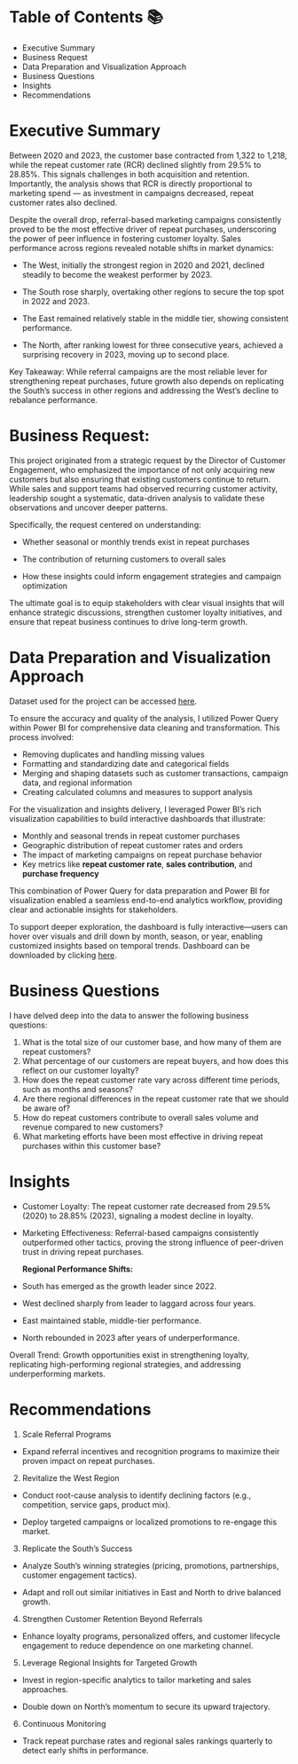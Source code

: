 # Table of Contents 📚
- Executive Summary
- Business Request
- Data Preparation and Visualization Approach
- Business Questions
- Insights
- Recommendations

# Executive Summary

Between 2020 and 2023, the customer base contracted from 1,322 to 1,218, while the repeat customer rate (RCR) declined slightly from 29.5% to 28.85%. This signals challenges in both acquisition and retention. Importantly, the analysis shows that RCR is directly proportional to marketing spend — as investment in campaigns decreased, repeat customer rates also declined.

Despite the overall drop, referral-based marketing campaigns consistently proved to be the most effective driver of repeat purchases, underscoring the power of peer influence in fostering customer loyalty.
Sales performance across regions revealed notable shifts in market dynamics:

- The West, initially the strongest region in 2020 and 2021, declined steadily to become the weakest performer by 2023.

- The South rose sharply, overtaking other regions to secure the top spot in 2022 and 2023.

- The East remained relatively stable in the middle tier, showing consistent performance.

- The North, after ranking lowest for three consecutive years, achieved a surprising recovery in 2023, moving up to second place.

Key Takeaway: While referral campaigns are the most reliable lever for strengthening repeat purchases, future growth also depends on replicating the South’s success in other regions and addressing the West’s decline to rebalance performance.

# Business Request:
This project originated from a strategic request by the Director of Customer Engagement, who emphasized the importance of not only acquiring new customers but also ensuring that existing customers continue to return. While sales and support teams had observed recurring customer activity, leadership sought a systematic, data-driven analysis to validate these observations and uncover deeper patterns.

Specifically, the request centered on understanding:

- Whether seasonal or monthly trends exist in repeat purchases

- The contribution of returning customers to overall sales

- How these insights could inform engagement strategies and campaign optimization

The ultimate goal is to equip stakeholders with clear visual insights that will enhance strategic discussions, strengthen customer loyalty initiatives, and ensure that repeat business continues to drive long-term growth.

# Data Preparation and Visualization Approach
Dataset used for the project can be accessed [here](https://github.com/sindhujasankararaman/Repeat-Customer-Rate-Analysis-using-Power-BI/blob/main/repeat_customer_rate_data.csv).

To ensure the accuracy and quality of the analysis, I utilized Power Query within Power BI for comprehensive data cleaning and transformation. This process involved:

- Removing duplicates and handling missing values  
- Formatting and standardizing date and categorical fields  
- Merging and shaping datasets such as customer transactions, campaign data, and regional information  
- Creating calculated columns and measures to support analysis  

For the visualization and insights delivery, I leveraged Power BI’s rich visualization capabilities to build interactive dashboards that illustrate:

- Monthly and seasonal trends in repeat customer purchases  
- Geographic distribution of repeat customer rates and orders  
- The impact of marketing campaigns on repeat purchase behavior  
- Key metrics like **repeat customer rate**, **sales contribution**, and **purchase frequency**

This combination of Power Query for data preparation and Power BI for visualization enabled a seamless end-to-end analytics workflow, providing clear and actionable insights for stakeholders.

To support deeper exploration, the dashboard is fully interactive—users can hover over visuals and drill down by month, season, or year, enabling customized insights based on temporal trends.
                  Dashboard can be downloaded by clicking [here](https://github.com/sindhujasankararaman/Repeat-Customer-Rate-Analysis-using-Power-BI/blob/main/Repeat%20Customer%20Rate%20(Finished).pbix).

# Business Questions
I have delved deep into the data to answer the following business questions:

1. What is the total size of our customer base, and how many of them are repeat customers?  
2. What percentage of our customers are repeat buyers, and how does this reflect on our customer loyalty?  
3. How does the repeat customer rate vary across different time periods, such as months and seasons?  
4. Are there regional differences in the repeat customer rate that we should be aware of?  
5. How do repeat customers contribute to overall sales volume and revenue compared to new customers?  
6. What marketing efforts have been most effective in driving repeat purchases within this customer base?

# Insights

- Customer Loyalty: The repeat customer rate decreased from 29.5% (2020) to 28.85% (2023), signaling a modest decline in loyalty.

- Marketing Effectiveness: Referral-based campaigns consistently outperformed other tactics, proving the strong influence of peer-driven trust in driving repeat purchases.

  **Regional Performance Shifts:**

- South has emerged as the growth leader since 2022.

- West declined sharply from leader to laggard across four years.

- East maintained stable, middle-tier performance.

- North rebounded in 2023 after years of underperformance.

Overall Trend: Growth opportunities exist in strengthening loyalty, replicating high-performing regional strategies, and addressing underperforming markets.

# Recommendations
1. Scale Referral Programs

 - Expand referral incentives and recognition programs to maximize their proven impact on repeat purchases.

2. Revitalize the West Region

- Conduct root-cause analysis to identify declining factors (e.g., competition, service gaps, product mix).

- Deploy targeted campaigns or localized promotions to re-engage this market.

3. Replicate the South’s Success

- Analyze South’s winning strategies (pricing, promotions, partnerships, customer engagement tactics).

- Adapt and roll out similar initiatives in East and North to drive balanced growth.

4. Strengthen Customer Retention Beyond Referrals

- Enhance loyalty programs, personalized offers, and customer lifecycle engagement to reduce dependence on one marketing channel.

5. Leverage Regional Insights for Targeted Growth

- Invest in region-specific analytics to tailor marketing and sales approaches.

- Double down on North’s momentum to secure its upward trajectory.

6. Continuous Monitoring

- Track repeat purchase rates and regional sales rankings quarterly to detect early shifts in performance.



